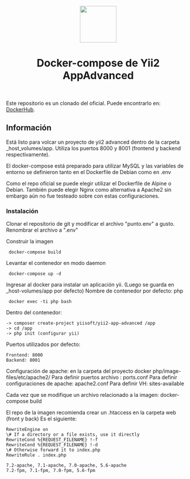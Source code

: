 <p align="center">
    <a href="https://www.docker.com/" target="_blank">
        <img src="https://www.docker.com/sites/default/files/mono_vertical_large.png" height="100px">
    </a>
    <h1 align="center">Docker-compose de Yii2 AppAdvanced </h1>
    <br>
</p>


Este repositorio es un clonado del oficial. Puede encontrarlo en: [DockerHub](https://hub.docker.com/r/yiisoftware/yii2-php/). 
## Información

Está listo para volcar un proyecto de yii2 advanced dentro de la carpeta _host_volumes/app. 
Utiliza los puertos 8000 y 8001 (frontend y backend respectivamente).

El docker-compose está preparado para utilizar MySQL y las variables de entorno se definieron tanto en el Dockerfile de Debian como en .env

Como el repo oficial se puede elegir utilizar el Dockerfile de Alpine o Debian. También puede elegir Nginx como alternativa a Apache2 sin embargo aún no fue testeado sobre con estas configuraciones.


### Instalación


Clonar el repositorio de git y modificar el archivo "punto.env" a gusto. Renombrar el archivo a ".env"

Construir la imagen
```
 docker-compose build
```

Levantar el contenedor en modo daemon
```
 docker-compose up -d
```

Ingresar al docker para instalar un aplicación yii. 
(Luego se guarda en _host-volumes/app por defecto)
Nombre de contenedor por defecto: php
```
 docker exec -ti php bash 
```

Dentro del contenedor:
```
-> composer create-project yiisoft/yii2-app-advanced /app
-> cd /app
-> php init (configurar yii)
```
Puertos utilizados por defecto: 
```
Frontend: 8000
Backend: 8001

```
Configuración de apache:
en la carpeta del proyecto docker php/image-files/etc/apache2/
Para definir puertos archivo : ports.conf
Para definir configuraciones de apache: apache2.conf
Para definir VH: sites-available

Cada vez que se modifique un archivo relacionado a la imagen:
docker-compose build

El repo de la imagen recomienda crear un .htaccess en la carpeta web (front y back)
Es el siguiente:

```
RewriteEngine on
\# If a directory or a file exists, use it directly
RewriteCond %{REQUEST_FILENAME} !-f
RewriteCond %{REQUEST_FILENAME} !-d
\# Otherwise forward it to index.php
RewriteRule . index.php
```

```
7.2-apache, 7.1-apache, 7.0-apache, 5.6-apache
7.2-fpm, 7.1-fpm, 7.0-fpm, 5.6-fpm
```

